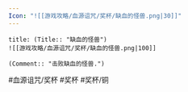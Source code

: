 ```yaml
---
Icon: "![[游戏攻略/血源诅咒/奖杯/缺血的怪兽.png|30]]"
---
```

```ad-common-bronze-trophy
title: (Title:: "缺血的怪兽")
![[游戏攻略/血源诅咒/奖杯/缺血的怪兽.png|100]]

(Comment:: "击败缺血的怪兽.")
```

#血源诅咒/奖杯 #奖杯 #奖杯/铜
